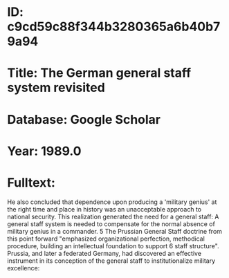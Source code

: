 # ID: c9cd59c88f344b3280365a6b40b79a94
# Title: The German general staff system revisited
# Database: Google Scholar
# Year: 1989.0
# Fulltext:
He also concluded that dependence upon producing a 'military genius' at the right time and place in history was an unacceptable approach to national security.
This realization generated the need for a general staff: A general staff system is needed to compensate for the normal absence of military genius in a commander.
5 The Prussian General Staff doctrine from this point forward "emphasized organizational perfection, methodical procedure, building an intellectual foundation to support 6 staff structure".
Prussia, and later a federated Germany, had discovered an effective instrument in its conception of the general staff to institutionalize military excellence: